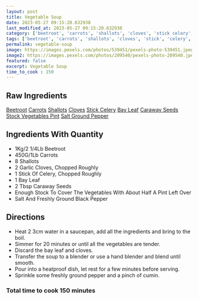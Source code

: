 ```yaml
---
layout: post
title: Vegetable Soup
date: 2023-05-27 09:15:20.632938
last_modified_at: 2023-05-27 09:15:20.632938
category: ['beetroot', 'carrots', 'shallots', 'cloves', 'stick celery', 'bay leaf', 'caraway seeds', 'stock vegetables pint', 'salt ground pepper']
tags: ['beetroot', 'carrots', 'shallots', 'cloves', 'stick', 'celery', 'bay', 'leaf', 'caraway', 'seeds', 'stock', 'vegetables', 'pint', 'salt', 'ground', 'pepper']
permalink: vegetable-soup
image: https://images.pexels.com/photos/539451/pexels-photo-539451.jpeg?auto=compress&cs=tinysrgb&h=650&w=940
image2: https://images.pexels.com/photos/209540/pexels-photo-209540.jpeg?auto=compress&cs=tinysrgb&h=650&w=940
featured: false
excerpt: Vegetable Soup
time_to_cook : 150
---
```

<h2>Raw Ingredients</h2>
<a href="#" class="badge badge-light">Beetroot</a> <a href="#" class="badge badge-light">Carrots</a> <a href="#" class="badge badge-light">Shallots</a> <a href="#" class="badge badge-light">Cloves</a> <a href="#" class="badge badge-light">Stick Celery</a> <a href="#" class="badge badge-light">Bay Leaf</a> <a href="#" class="badge badge-light">Caraway Seeds</a> <a href="#" class="badge badge-light">Stock Vegetables Pint</a> <a href="#" class="badge badge-light">Salt Ground Pepper</a> 

<h2>Ingredients With Quantity </h2>
<ul><li>1Kg/2 1/4Lb Beetroot</li><li>450G/1Lb Carrots</li><li>8 Shallots</li><li>2 Garlic Cloves, Chopped Roughly</li><li>1 Stick Of Celery, Chopped Roughly</li><li>1 Bay Leaf</li><li>2 Tbsp Caraway Seeds</li><li>Enough Stock To Cover The Vegetables With About Half A Pint Left Over</li><li>Salt And Freshly Ground Black Pepper</li></ul>

<h2>Directions</h2>
<ul><li>Heat 2 3cm water in a saucepan, add all the ingredients and bring to the boil. </li><li>Simmer for 20 minutes or until all the vegetables are tender. </li><li>Discard the bay leaf and cloves. </li><li>Transfer the soup to a blender or use a hand blender and blend until smooth. </li><li>Pour into a heatproof dish, let rest for a few minutes before serving. </li><li>Sprinkle some freshly ground pepper and a pinch of cumin. </li></ul>

<h3>Total time to cook 150 minutes</h3>